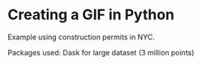 # Creating a GIF in Python
Example using construction permits in NYC. 

Packages used: Dask for large dataset (3 million points)
